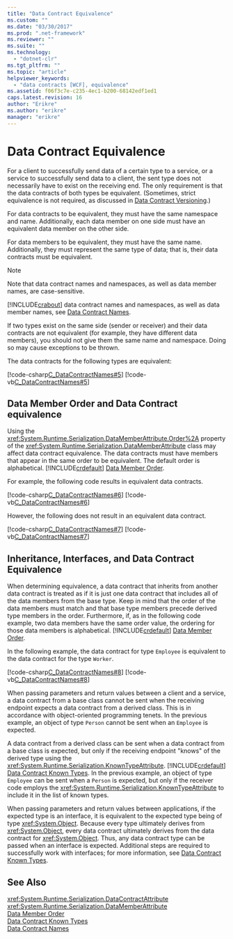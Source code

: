 ```yaml
---
title: "Data Contract Equivalence"
ms.custom: ""
ms.date: "03/30/2017"
ms.prod: ".net-framework"
ms.reviewer: ""
ms.suite: ""
ms.technology: 
  - "dotnet-clr"
ms.tgt_pltfrm: ""
ms.topic: "article"
helpviewer_keywords: 
  - "data contracts [WCF], equivalence"
ms.assetid: f06f3c7e-c235-4ec1-b200-68142edf1ed1
caps.latest.revision: 16
author: "Erikre"
ms.author: "erikre"
manager: "erikre"
---
```

# Data Contract Equivalence
For a client to successfully send data of a certain type to a service, or a service to successfully send data to a client, the sent type does not necessarily have to exist on the receiving end. The only requirement is that the data contracts of both types be equivalent. (Sometimes, strict equivalence is not required, as discussed in [Data Contract Versioning](../../../../docs/framework/wcf/feature-details/data-contract-versioning.md).)  
  
 For data contracts to be equivalent, they must have the same namespace and name. Additionally, each data member on one side must have an equivalent data member on the other side.  
  
 For data members to be equivalent, they must have the same name. Additionally, they must represent the same type of data; that is, their data contracts must be equivalent.  
  
> [!NOTE]
>  Note that data contract names and namespaces, as well as data member names, are case-sensitive.  
  
 [!INCLUDE[crabout](../../../../includes/crabout-md.md)] data contract names and namespaces, as well as data member names, see [Data Contract Names](../../../../docs/framework/wcf/feature-details/data-contract-names.md).  
  
 If two types exist on the same side (sender or receiver) and their data contracts are not equivalent (for example, they have different data members), you should not give them the same name and namespace. Doing so may cause exceptions to be thrown.  
  
 The data contracts for the following types are equivalent:  
  
 [!code-csharp[C_DataContractNames#5](../../../../samples/snippets/csharp/VS_Snippets_CFX/c_datacontractnames/cs/source.cs#5)]
 [!code-vb[C_DataContractNames#5](../../../../samples/snippets/visualbasic/VS_Snippets_CFX/c_datacontractnames/vb/source.vb#5)]  
  
## Data Member Order and Data Contract equivalence  
 Using the <xref:System.Runtime.Serialization.DataMemberAttribute.Order%2A> property of the <xref:System.Runtime.Serialization.DataMemberAttribute> class may affect data contract equivalence. The data contracts must have members that appear in the same order to be equivalent. The default order is alphabetical. [!INCLUDE[crdefault](../../../../includes/crdefault-md.md)] [Data Member Order](../../../../docs/framework/wcf/feature-details/data-member-order.md).  
  
 For example, the following code results in equivalent data contracts.  
  
 [!code-csharp[C_DataContractNames#6](../../../../samples/snippets/csharp/VS_Snippets_CFX/c_datacontractnames/cs/source.cs#6)]
 [!code-vb[C_DataContractNames#6](../../../../samples/snippets/visualbasic/VS_Snippets_CFX/c_datacontractnames/vb/source.vb#6)]  
  
 However, the following does not result in an equivalent data contract.  
  
 [!code-csharp[C_DataContractNames#7](../../../../samples/snippets/csharp/VS_Snippets_CFX/c_datacontractnames/cs/source.cs#7)]
 [!code-vb[C_DataContractNames#7](../../../../samples/snippets/visualbasic/VS_Snippets_CFX/c_datacontractnames/vb/source.vb#7)]  
  
## Inheritance, Interfaces, and Data Contract Equivalence  
 When determining equivalence, a data contract that inherits from another data contract is treated as if it is just one data contract that includes all of the data members from the base type. Keep in mind that the order of the data members must match and that base type members precede derived type members in the order. Furthermore, if, as in the following code example, two data members have the same order value, the ordering for those data members is alphabetical. [!INCLUDE[crdefault](../../../../includes/crdefault-md.md)] [Data Member Order](../../../../docs/framework/wcf/feature-details/data-member-order.md).  
  
 In the following example, the data contract for type `Employee` is equivalent to the data contract for the type `Worker`.  
  
 [!code-csharp[C_DataContractNames#8](../../../../samples/snippets/csharp/VS_Snippets_CFX/c_datacontractnames/cs/source.cs#8)]
 [!code-vb[C_DataContractNames#8](../../../../samples/snippets/visualbasic/VS_Snippets_CFX/c_datacontractnames/vb/source.vb#8)]  
  
 When passing parameters and return values between a client and a service, a data contract from a base class cannot be sent when the receiving endpoint expects a data contract from a derived class. This is in accordance with object-oriented programming tenets. In the previous example, an object of type `Person` cannot be sent when an `Employee` is expected.  
  
 A data contract from a derived class can be sent when a data contract from a base class is expected, but only if the receiving endpoint "knows" of the derived type using the <xref:System.Runtime.Serialization.KnownTypeAttribute>. [!INCLUDE[crdefault](../../../../includes/crdefault-md.md)] [Data Contract Known Types](../../../../docs/framework/wcf/feature-details/data-contract-known-types.md). In the previous example, an object of type `Employee` can be sent when a `Person` is expected, but only if the receiver code employs the <xref:System.Runtime.Serialization.KnownTypeAttribute> to include it in the list of known types.  
  
 When passing parameters and return values between applications, if the expected type is an interface, it is equivalent to the expected type being of type <xref:System.Object>. Because every type ultimately derives from <xref:System.Object>, every data contract ultimately derives from the data contract for <xref:System.Object>. Thus, any data contract type can be passed when an interface is expected. Additional steps are required to successfully work with interfaces; for more information, see [Data Contract Known Types](../../../../docs/framework/wcf/feature-details/data-contract-known-types.md).  
  
## See Also  
 <xref:System.Runtime.Serialization.DataContractAttribute>   
 <xref:System.Runtime.Serialization.DataMemberAttribute>   
 [Data Member Order](../../../../docs/framework/wcf/feature-details/data-member-order.md)   
 [Data Contract Known Types](../../../../docs/framework/wcf/feature-details/data-contract-known-types.md)   
 [Data Contract Names](../../../../docs/framework/wcf/feature-details/data-contract-names.md)
